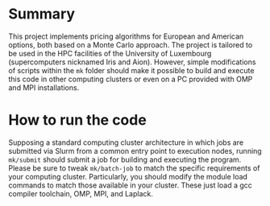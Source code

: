 # Summary

This project implements pricing algorithms for European and American options, both based on a Monte Carlo approach. The project is tailored to be used in the HPC facilities of the University of Luxembourg (supercomputers nicknamed Iris and Aion). However, simple modifications of scripts within the `mk` folder should make it possible to build and execute this code in other computing clusters or even on a PC provided with OMP and MPI installations.

# How to run the code

Supposing a standard computing cluster architecture in which jobs are submitted via Slurm from a common entry point to execution nodes, running `mk/submit` should submit a job for building and executing the program. Please be sure to tweak `mk/batch-job` to match the specific requirements of your computing cluster. Particularly, you should modify the module load commands to match those available in your cluster. These just load a gcc compiler toolchain, OMP, MPI, and Laplack.
